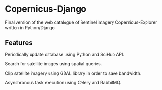 # Copernicus-Django
Final version of the web catalogue of Sentinel imagery Copernicus-Explorer written in Python/Django

## Features
Periodically update database using Python and SciHub API.

Search for satellite images using spatial queries.

Clip satellite imagery using GDAL library in order to save bandwidth.

Asynchronous task execution using Celery and RabbitMQ.
